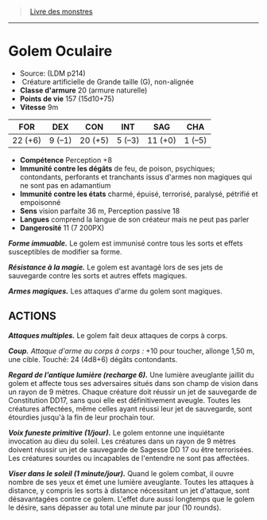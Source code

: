 ﻿> [Livre des monstres](tome_of_beasts.md)

---

# Golem Oculaire

- Source: (LDM p214)
-  Créature artificielle de Grande taille (G), non-alignée
- **Classe d'armure** 20 (armure naturelle)
- **Points de vie** 157 (15d10+75)
- **Vitesse** 9m

|FOR|DEX|CON|INT|SAG|CHA|
|---|---|---|---|---|---|
|22 (+6)|9 (–1)|20 (+5)|5 (–3)|11 (+0)|1 (–5)|

- **Compétence** Perception +8
- **Immunité contre les dégâts** de feu, de poison, psychiques; contondants, perforants et tranchants issus d'armes non magiques qui ne sont pas en adamantium
- **Immunité contre les états** charmé, épuisé, terrorisé, paralysé, pétrifié et empoisonné
- **Sens** vision parfaite 36 m, Perception passive 18
- **Langues** comprend la langue de son créateur mais ne peut pas parler
- **Dangerosité** 11 (7 200PX)

**_Forme immuable._** Le golem est immunisé contre tous les sorts et effets susceptibles de modifier sa forme.

**_Résistance à la magie._** Le golem est avantagé lors de ses jets de sauvegarde contre les sorts et autres effets magiques.

**_Armes magiques._** Les attaques d'arme du golem sont magiques.

## ACTIONS

**_Attaques multiples._** Le golem fait deux attaques de corps à corps.

**_Coup._** _Attaque d'arme au corps à corps :_ +10 pour toucher, allonge 1,50 m, une cible. Touché: 24 (4d8+6) dégâts contondants.

**_Regard de l'antique lumière (recharge 6)._** Une lumière aveuglante jaillit du golem et affecte tous ses adversaires situés dans son champ de vision dans un rayon de 9 mètres. Chaque créature doit réussir un jet de sauvegarde de Constitution DD17, sans quoi elle est définitivement aveugle. Toutes les créatures affectées, même celles ayant réussi leur jet de sauvegarde, sont étourdies jusqu'à la fin de leur prochain tour.

**_Voix funeste primitive (1/jour)._** Le golem entonne une inquiétante invocation au dieu du soleil. Les créatures dans un rayon de 9 mètres doivent réussir un jet de sauvegarde de Sagesse DD 17 ou être terrorisées. Les créatures sourdes ou incapables de l'entendre ne sont pas affectées.

**_Viser dans le soleil (1 minute/jour)._** Quand le golem combat, il ouvre nombre de ses yeux et émet une lumière aveuglante. Toutes les attaques à distance, y compris les sorts à distance nécessitant un jet d'attaque, sont désavantagées contre ce golem. L'effet dure aussi longtemps que le golem le désire, sans dépasser au total une minute par jour (10 rounds).


